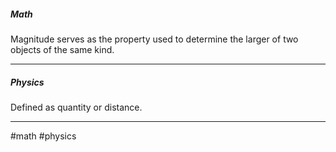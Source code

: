 ##### Math

Magnitude serves as the property used to determine the larger of two objects of the same kind.

---
##### Physics

Defined as quantity or distance.

---
#math #physics 